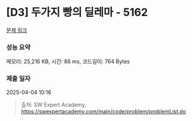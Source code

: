 # [D3] 두가지 빵의 딜레마 - 5162 

[문제 링크](https://swexpertacademy.com/main/code/problem/problemDetail.do?contestProbId=AWTaTDua3OoDFAVT) 

### 성능 요약

메모리: 25,216 KB, 시간: 86 ms, 코드길이: 764 Bytes

### 제출 일자

2025-04-04 10:16



> 출처: SW Expert Academy, https://swexpertacademy.com/main/code/problem/problemList.do